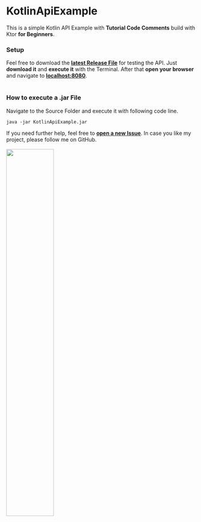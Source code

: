 # KotlinApiExample
This is a simple Kotlin API Example with **Tutorial Code Comments** build with Ktor **for Beginners**.
</br>
### Setup
Feel free to download the **[latest Release File](https://github.com/jakkoble/KotlinApiExample/releases/)** for testing the API. Just **download it** and **execute it** with the Terminal. After that **open your browser** and navigate to **[localhost:8080](http://localhost:8080)**.
</br>
</br>
### How to execute a .jar File
Navigate to the Source Folder and execute it with following code line.
```
java -jar KotlinApiExample.jar
```
If you need further help, feel free to **[open a new Issue](https://github.com/Jakkoble/KotlinApiExample/issues)**. In case you like my project, please follow me on GitHub.
</br>
</br>
<img src="https://i.imgur.com/yYGAMdZ.png" heigh=50% width=50%>
